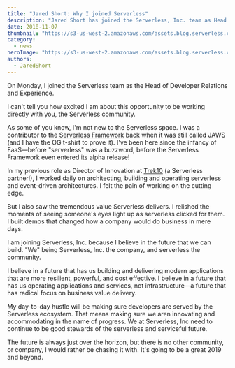 ```yaml
---
title: "Jared Short: Why I joined Serverless"
description: "Jared Short has joined the Serverless, Inc. team as Head of Developer Relations and Experience. Here's why."
date: 2018-11-07
thumbnail: "https://s3-us-west-2.amazonaws.com/assets.blog.serverless.com/header+images/general-header.jpg"
category:
  - news
heroImage: "https://s3-us-west-2.amazonaws.com/assets.blog.serverless.com/header+images/general-header.jpg"
authors:
  - JaredShort
---
```


On Monday, I joined the Serverless team as the Head of Developer Relations and Experience.

I can't tell you how excited I am about this opportunity to be working directly with you, the Serverless community.

As some of you know, I'm not new to the Serverless space. I was a contributor to the [Serverless Framework](https://serverless.com/framework/) back when it was still called JAWS (and I have the OG t-shirt to prove it). I've been here since the infancy of FaaS—before "serverless" was a buzzword, before the Serverless Framework even entered its alpha release!

In my previous role as Director of Innovation at [Trek10](https://www.trek10.com/blog/category/serverless/) (a Serverless partner!), I worked daily on architecting, building and operating serverless and event-driven architectures. I felt the pain of working on the cutting edge.

But I also saw the tremendous value Serverless delivers. I relished the moments of seeing someone's eyes light up as serverless clicked for them. I built demos that changed how a company would do business in mere days.

I am joining Serverless, Inc. because I believe in the future that we can build. "We" being Serverless, Inc. the company, and serverless the community.

I believe in a future that has us building and delivering modern applications that are more resilient, powerful, and cost effective. I believe in a future that has us operating applications and services, not infrastructure—a future that has radical focus on business value delivery.

My day-to-day hustle will be making sure developers are served by the Serverless ecosystem. That means making sure we aren innovating and accommodating in the name of progress. We at Serverless, Inc need to continue to be good stewards of the serverless and serviceful future.

The future is always just over the horizon, but there is no other community, or company, I would rather be chasing it with. It's going to be a great 2019 and beyond.
